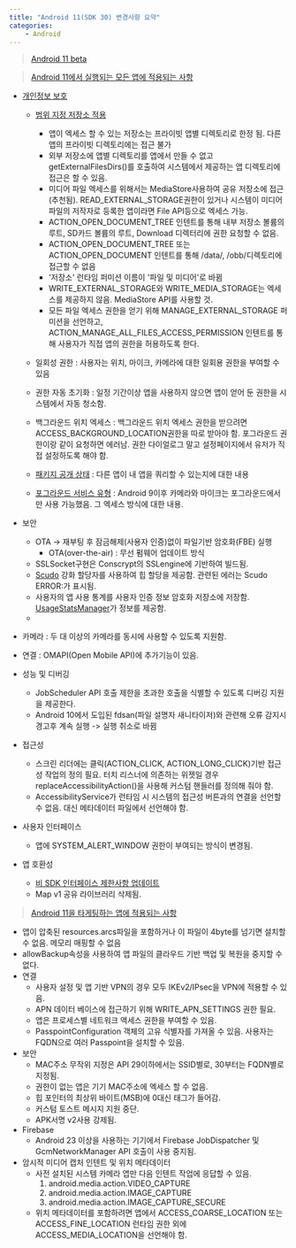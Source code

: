 ```yaml
---
title: "Android 11(SDK 30) 변경사항 요약"
categories:
    - Android
---
```

> [Android 11 beta](https://android-developers.googleblog.com/2020/06/unwrapping-android-11-beta-plus-more.html)

> [Android 11에서 실행되는 모든 앱에 적용되는 사항](https://developer.android.com/preview/behavior-changes-all?hl=ko)

* [개인정보 보호](https://developer.android.com/preview/privacy?hl=ko)
    * [범위 지정 저장소 적용](https://developer.android.com/preview/privacy/storage?hl=ko#scoped-storage)
        * 앱이 엑세스 할 수 있는 저장소는 프라이빗 앱별 디렉토리로 한정 됨. 다른 앱의 프라이빗 디렉토리에는 접근 불가
        * 외부 저장소에 앱별 디렉토리를 앱에서 만들 수 없고 getExternalFilesDirs()를 호출하여 시스템에서 제공하는 앱 디렉토리에 접근은 할 수 있음.
        * 미디어 파일 엑세스를 위해서는 MediaStore사용하여 공유 저장소에 접근(추천됨). READ_EXTERNAL_STORAGE권한이 있거나 시스템이 미디어 파일의 저작자로 등록한 앱이라면 File API등으로 엑세스 가능.
        * ACTION_OPEN_DOCUMENT_TREE 인텐트를 통해 내부 저장소 볼륨의 루트, SD카드 볼륨의 루트, Download 디렉터리에 권한 요청할 수 없음.
        * ACTION_OPEN_DOCUMENT_TREE 또는 ACTION_OPEN_DOCUMENT 인텐트를 통해 /data/, /obb/디렉토리에 접근할 수 없음
        * '저장소' 런타임 퍼미션 이름이 '파일 및 미디어'로 바뀜
        * WRITE_EXTERNAL_STORAGE와 WRITE_MEDIA_STORAGE는 엑세스를 제공하지 않음. MediaStore API를 사용할 것.
        * 모든 파일 엑세스 권한을 얻기 위해 MANAGE_EXTERNAL_STORAGE 퍼미션을 선언하고, ACTION_MANAGE_ALL_FILES_ACCESS_PERMISSION 인텐트를 통해 사용자가 직접 앱의 권한을 허용하도록 한다.

    * 일회성 권한 : 사용자는 위치, 마이크, 카메라에 대한 일회용 권한을 부여할 수 있음

    * 권한 자동 초기화 : 일정 기간이상 앱을 사용하지 않으면 앱이 얻어 둔 권한을 시스템에서 자동 청소함.

    * 백그라운드 위치 엑세스 : 백그라운드 위치 엑세스 권한을 받으려면 ACCESS_BACKGROUND_LOCATION권한을 따로 받아야 함.
        포그라운드 권한이랑 같이 요청하면 에러남. 권한 다이얼로그 말고 설정페이지에서 유저가 직접 설정하도록 해야 함.

    * [패키지 공개 상태](https://developer.android.com/preview/privacy/package-visibility?hl=ko) : 다른 앱이 내 앱을 쿼리할 수 있는지에 대한 내용

    * [포그라운드 서비스 유형](https://developer.android.com/preview/privacy/foreground-service-types?hl=ko) : Android 9이후 카메라와 마이크는 포그라운드에서만 사용 가능했음. 그 엑세스 방식에 대한 내용.

* 보안
    * OTA -> 재부팅 후 잠금해제(사용자 인증)없이 파일기반 암호화(FBE) 실행
        * OTA(over-the-air) : 무선 펌웨어 업데이트 방식
    * SSLSocket구현은 Conscrypt의 SSLengine에 기반하여 빌드됨.
    * [Scudo](https://source.android.com/devices/tech/debug/scudo?hl=ko) 강화 할당자를 사용하여 힙 할당을 제공함. 관련된 에러는 Scudo ERROR:가 표시됨.
    * 사용자의 앱 사용 통계를 사용자 인증 정보 암호화 저장소에 저장함. [UsageStatsManager](https://developer.android.com/reference/kotlin/android/app/usage/UsageStatsManager?hl=ko)가 정보를 제공함.
    *

* 카메라 : 두 대 이상의 카메라를 동시에 사용할 수 있도록 지원함.

* 연결 : OMAPI(Open Mobile API)에 추가기능이 있음.

* 성능 및 디버깅
    * JobScheduler API 호출 제한을 초과한 호출을 식별할 수 있도록 디버깅 지원을 제공한다.
    * Android 10에서 도입된 fdsan(파일 설명자 새니타이저)와 관련해 오류 감지시 경고후 계속 실행 -> 실행 취소로 바뀜

* 접근성
    * 스크린 리더에는 클릭(ACTION_CLICK, ACTION_LONG_CLICK)기반 접근성 작업의 정의 필요. 터치 리스너에 의존하는 위젯일 경우 replaceAccessibilityAction()을 사용해 커스텀 핸들러를 정의해 줘야 함.
    * AccessibilityService가 런타임 시 시스템의 접근성 버튼과의 연결을 선언할 수 없음. 대신 메타데이터 파일에서 선언해야 함.

* 사용자 인터페이스
    * 앱에 SYSTEM_ALERT_WINDOW 권한이 부여되는 방식이 변경됨.

* 앱 호환성
    * [비 SDK 인터페이스 제한사항 업데이트](https://developer.android.com/preview/non-sdk-11?hl=ko#r-list-changes)
    * Map v1 공유 라이브러리 삭제됨.

> [Android 11을 타게팅하는 앱에 적용되는 사항](https://developer.android.com/preview/behavior-changes-11?hl=ko)

* 앱이 압축된 resources.arcs파일을 포함하거나 이 파일이 4byte를 넘기면 설치할 수 없음. 메모리 매핑할 수 없음
* allowBackup속성을 사용하여 앱 파일의 클라우드 기반 백업 및 복원을 중지할 수 없다.
* 연결
    * 사용자 설정 및 앱 기반 VPN의 경우 모두 IKEv2/IPsec을 VPN에 적용할 수 있음.
    * APN 데이터 베이스에 접근하기 위해 WRITE_APN_SETTINGS 권한 필요.
    * 앱은 프로세스별 네트워크 액세스 권한을 부여할 수 있음.
    * PasspointConfiguration 객체의 고유 식별자를 가져올 수 있음. 사용자는 FQDN으로 여러 Passpoint을 설치할 수 있음.
* 보안
    * MAC주소 무작위 지정은 API 29이하에서는 SSID별로, 30부터는 FQDN별로 지정됨.
    * 권한이 없는 앱은 기기 MAC주소에 엑세스 할 수 없음.
    * 힙 포인터의 최상위 바이트(MSB)에 0대신 태그가 들어감.
    * 커스텀 토스트 메시지 지원 중단.
    * APK서명 v2사용 강제됨.
* Firebase
    * Android 23 이상을 사용하는 기기에서 Firebase JobDispatcher 및 GcmNetworkManager API 호출이 사용 중지됨.
* 암시적 미디어 캡처 인텐트 및 위치 메타데이터
    * 사전 설치된 시스템 카메라 앱만 다음 인텐트 작업에 응답할 수 있음.
        1. android.media.action.VIDEO_CAPTURE
        2. android.media.action.IMAGE_CAPTURE
        3. android.media.action.IMAGE_CAPTURE_SECURE
    * 위치 메타데이터를 포함하려면 앱에서 ACCESS_COARSE_LOCATION 또는 ACCESS_FINE_LOCATION 런타임 권한 외에 ACCESS_MEDIA_LOCATION을 선언해야 함.